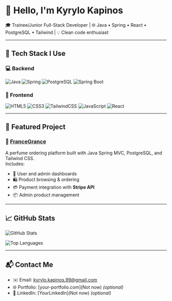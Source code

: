 # 👋 Hello, I'm Kyrylo Kapinos

🎓 Trainee/Junior Full-Stack Developer | 🌐 Java • Spring • React • PostgreSQL • Tailwind | 💡 Clean code enthusiast

---

## 🚀 Tech Stack I Use

### 💻 Backend
![Java](https://img.shields.io/badge/Java-ED8B00?style=for-the-badge&logo=java&logoColor=white)
![Spring](https://img.shields.io/badge/Spring-6DB33F?style=for-the-badge&logo=spring&logoColor=white)
![PostgreSQL](https://img.shields.io/badge/PostgreSQL-4169E1?style=for-the-badge&logo=postgresql&logoColor=white)
![Spring Boot](https://img.shields.io/badge/Spring_Boot-6DB33F?style=for-the-badge&logo=springboot&logoColor=white)


### 🎨 Frontend
![HTML5](https://img.shields.io/badge/HTML5-E34F26?style=for-the-badge&logo=html5&logoColor=white)
![CSS3](https://img.shields.io/badge/CSS3-1572B6?style=for-the-badge&logo=css3&logoColor=white)
![TailwindCSS](https://img.shields.io/badge/Tailwind_CSS-38B2AC?style=for-the-badge&logo=tailwind-css&logoColor=white)
![JavaScript](https://img.shields.io/badge/JavaScript-F7DF1E?style=for-the-badge&logo=javascript&logoColor=black)
![React](https://img.shields.io/badge/React-20232A?style=for-the-badge&logo=react&logoColor=61DAFB)

---

## 🌸 Featured Project

### 🎁 [FranceGrance](https://github.com/kyrylokap/francegrance)

A perfume ordering platform built with Java Spring MVC, PostgreSQL, and Tailwind CSS.  
Includes:
- 👤 User and admin dashboards  
- 🛍️ Product browsing & ordering  
- 💳 Payment integration with **Stripe API**  
- 📦 Admin product management

---

## 📈 GitHub Stats

![GitHub Stats](https://github-readme-stats.vercel.app/api?username=kyrylokap&show_icons=true&theme=dark)

![Top Languages](https://github-readme-stats.vercel.app/api/top-langs/?username=kyrylokap&layout=compact&theme=dark)

---

## 📬 Contact Me

- ✉️ Email: kyrylo.kapinos.99@gmail.com
- 🌐 Portfolio: [your-portfolio.com](Not now) *(optional)*
- 💼 LinkedIn: [YourLinkedIn](Not now) *(optional)*
